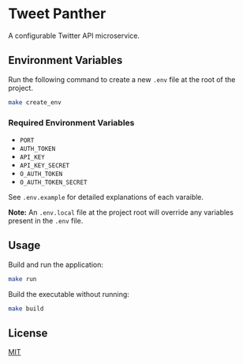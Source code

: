 # Tweet Panther

A configurable Twitter API microservice.

## Environment Variables

Run the following command to create a new `.env` file at the root of the project.

```bash
make create_env
```

### Required Environment Variables

- `PORT`
- `AUTH_TOKEN`
- `API_KEY`
- `API_KEY_SECRET`
- `O_AUTH_TOKEN`
- `O_AUTH_TOKEN_SECRET`

See `.env.example` for detailed explanations of each varaible.

__Note:__ An `.env.local` file at the project root will override any variables present in the `.env` file.

## Usage

Build and run the application:

```bash
make run
```

Build the executable without running:

```bash
make build
```

## License

[MIT](https://mit-license.org)
